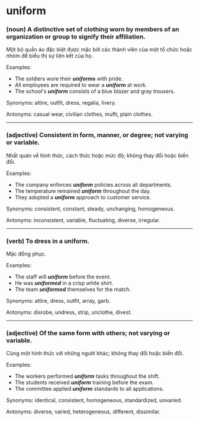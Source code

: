 # uniform

### (noun) A distinctive set of clothing worn by members of an organization or group to signify their affiliation.

Một bộ quần áo đặc biệt được mặc bởi các thành viên của một tổ chức hoặc nhóm để biểu thị sự liên kết của họ.

Examples:
- The soldiers wore their **_uniforms_** with pride.
- All employees are required to wear a **_uniform_** at work.
- The school's **_uniform_** consists of a blue blazer and gray trousers.

Synonyms: attire, outfit, dress, regalia, livery.

Antonyms: casual wear, civilian clothes, mufti, plain clothes.

---

### (adjective) Consistent in form, manner, or degree; not varying or variable.

Nhất quán về hình thức, cách thức hoặc mức độ; không thay đổi hoặc biến đổi.

Examples:
- The company enforces **_uniform_** policies across all departments.
- The temperature remained **_uniform_** throughout the day.
- They adopted a **_uniform_** approach to customer service.

Synonyms: consistent, constant, steady, unchanging, homogeneous.

Antonyms: inconsistent, variable, fluctuating, diverse, irregular.

---

### (verb) To dress in a uniform.

Mặc đồng phục.

Examples:
- The staff will **_uniform_** before the event.
- He was **_uniformed_** in a crisp white shirt.
- The team **_uniformed_** themselves for the match.

Synonyms: attire, dress, outfit, array, garb.

Antonyms: disrobe, undress, strip, unclothe, divest.

---

### (adjective) Of the same form with others; not varying or variable.

Cùng một hình thức với những người khác; không thay đổi hoặc biến đổi.

Examples:
- The workers performed **_uniform_** tasks throughout the shift.
- The students received **_uniform_** training before the exam.
- The committee applied **_uniform_** standards to all applications.

Synonyms: identical, consistent, homogeneous, standardized, unvaried.

Antonyms: diverse, varied, heterogeneous, different, dissimilar. 